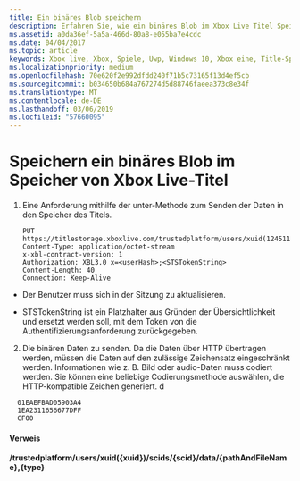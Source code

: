 ```yaml
---
title: Ein binäres Blob speichern
description: Erfahren Sie, wie ein binäres Blob im Xbox Live Titel Speicher zu speichern.
ms.assetid: a0da36ef-5a5a-466d-80a8-e055ba7e4cdc
ms.date: 04/04/2017
ms.topic: article
keywords: Xbox live, Xbox, Spiele, Uwp, Windows 10, Xbox eine, Title-Speicher
ms.localizationpriority: medium
ms.openlocfilehash: 70e620f2e992dfdd240f71b5c73165f13d4ef5cb
ms.sourcegitcommit: b034650b684a767274d5d88746faeea373c8e34f
ms.translationtype: MT
ms.contentlocale: de-DE
ms.lasthandoff: 03/06/2019
ms.locfileid: "57660095"
---
```

# <a name="storing-a-binary-blob-in-xbox-live-title-storage"></a>Speichern ein binäres Blob im Speicher von Xbox Live-Titel

1.  Eine Anforderung mithilfe der unter-Methode zum Senden der Daten in den Speicher des Titels.

        PUT https://titlestorage.xboxlive.com/trustedplatform/users/xuid(1245111)/scids/{scid}/data/lastturn.bin,binary              
        Content-Type: application/octet-stream
        x-xbl-contract-version: 1
        Authorization: XBL3.0 x=<userHash>;<STSTokenString>
        Content-Length: 40
        Connection: Keep-Alive


-   Der Benutzer muss sich in der Sitzung zu aktualisieren.

-   STSTokenString ist ein Platzhalter aus Gründen der Übersichtlichkeit und ersetzt werden soll, mit dem Token von die Authentifizierungsanforderung zurückgegeben.

2.  Die binären Daten zu senden. Da die Daten über HTTP übertragen werden, müssen die Daten auf den zulässige Zeichensatz eingeschränkt werden. Informationen wie z. B. Bild oder audio-Daten muss codiert werden. Sie können eine beliebige Codierungsmethode auswählen, die HTTP-kompatible Zeichen generiert.
d
```
  01EAEFBAD05903A4
  1EA2311656677DFF
  CF00
```

#### <a name="reference"></a>Verweis

**/trustedplatform/users/xuid({xuid})/scids/{scid}/data/{pathAndFileName},{type}**
